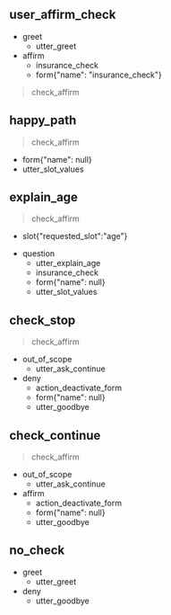 
## user_affirm_check
* greet
  - utter_greet
* affirm
  - insurance_check
  - form{"name": "insurance_check"}
> check_affirm

## happy_path
> check_affirm
  - form{"name": null}
  - utter_slot_values

## explain_age
> check_affirm
  - slot{"requested_slot":"age"}
* question
  - utter_explain_age
  - insurance_check
  - form{"name": null}
  - utter_slot_values

  
## check_stop
> check_affirm
* out_of_scope
  - utter_ask_continue
* deny
    - action_deactivate_form
    - form{"name": null}
    - utter_goodbye

## check_continue
> check_affirm
* out_of_scope
  - utter_ask_continue
* affirm
  - action_deactivate_form
  - form{"name": null}
  - utter_goodbye

## no_check
* greet
  - utter_greet
* deny
  - utter_goodbye